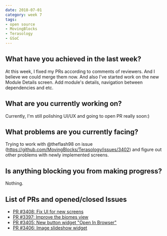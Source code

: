 ```yaml
---
date: 2018-07-01
category: week 7
tags:
- open source
- MovingBlocks
- Terasology
- GSoC
---
```


##  What have you achieved in the last week?

At this week, I fixed my PRs according to comments of reviewers. And I believe we could merge them now.
And also I've started work on the new Module Details screen. Add module's details, navigation between dependencies and etc.

## What are you currently working on?

Currently, I'm still polishing UI/UX and going to open PR really soon:)

##  What problems are you currently facing?

Trying to work with @theflash98 on issue (https://github.com/MovingBlocks/Terasology/issues/3402) and figure out other problems with newly implemented screens.

##  Is anything blocking you from making progress?

Nothing.

## List of PRs and opened/closed Issues

* [PR #3408: Fix UI for new screens](https://github.com/MovingBlocks/Terasology/pull/3408)
* [PR #3397: Improve the biomes view](https://github.com/MovingBlocks/Terasology/pull/3397)
* [PR #3405: New button widget "Open In Browser"](https://github.com/MovingBlocks/Terasology/pull/3405)
* [PR #3406: Image slideshow widget](https://github.com/MovingBlocks/Terasology/pull/3406)


